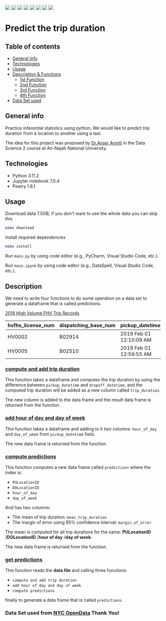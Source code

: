 <p>
<a href="https://github.com/IsmaelMousa/predict-trip-duration/actions" alt="...">
        <img src="https://img.shields.io/badge/Build-passing-green?logo=github" /></a>
<a href="https://github.com/IsmaelMousa/predict-trip-duration/blob/main/main.ipynb" alt="...">
        <img src="https://img.shields.io/badge/Jupyter_notebook-55.1%25-orange?logo=jupyter" /></a>
<a href="https://github.com/search?q=repo%3AIsmaelMousa%2Fpredict-trip-duration++language%3APython&type=code" alt="...">
        <img src="https://img.shields.io/badge/Python-42.7%25-blue?logo=python" /></a>
<a href="https://github.com/IsmaelMousa/predict-trip-duration/blob/main/pyproject.toml" alt="...">
        <img src="https://img.shields.io/badge/Poetry-packaging-dark_green?logo=poetry" /></a>
<a href="https://github.com/IsmaelMousa/predict-trip-duration/blob/main/Makefile" alt="...">
        <img src="https://img.shields.io/badge/Makefile-build-purple" /></a>
<a href="https://flake8.pycqa.org/en/latest/" alt="...">
        <img src="https://img.shields.io/badge/Flake8-linter-dark_green?logo=flake8" /></a>
<a href="https://pandas.pydata.org/" alt="...">
        <img src="https://img.shields.io/badge/Pandas-data_manipulation-dark_green?logo=pandas" /></a>
<a href="https://scipy.org/" alt="...">
        <img src="https://img.shields.io/badge/Scipy-scientific_computing-dark_green?logo=scipy" /></a>
</p>

# Predict the trip duration

## Table of contents

* [General Info](#general-info)
* [Technologies](#technologies)
* [Usage](#usage)
* [Description & Functions](#description)
    * [1st Function](#compute-and-add-trip-duration)
    * [2nd Function](#add-hour-of-day-and-day-of-week)
    * [3rd Function](#compute-predictions)
    * [4th Function](#get-predictions)
* [Data Set used](#data-set-used-from-nyc-opendata-thank-you)

## General info

Practice inferential statistics using python,
We would like to predict trip duration from a location to another using a taxi.

The idea for this project was proposed
by [Dr.Ayser Armiti](https://www.linkedin.com/in/ayserarmiti?utm_source=share&utm_campaign=share_via&utm_content=profile&utm_medium=android_app)
in the Data Science 2 course at An-Najah National University.

## Technologies

- Python 3.11.2
- Jupyter notebook 7.0.4
- Poetry 1.6.1

## Usage

Download data 7.5GB, if you don't want to use the whole data you can skip this

```Bash
make download
```

Install required dependencies

```Bash
make install
```

Run `main.py` by using code editor (e.g., PyCharm, Visual Studio Code, etc.).

Run `main.ipynb` by using code editor (e.g., DataSpell, Visual Studio Code, etc.).

## Description

We need to write four functions to do some operation on a data set
to generate a dataframe that is called predictions.

[2019 High Volume FHV Trip Records](https://data.cityofnewyork.us/Transportation/2019-High-Volume-FHV-Trip-Records/4p5c-cbgn/data)

 hvfhs_license_num | dispatching_base_num | pickup_datetime         | dropoff_datetime        | PULocationID | DOLocationID | SR_Flag 
-------------------|----------------------|-------------------------|-------------------------|--------------|--------------|---------
 HV0002            | B02914               | 2019 Feb 01 12:10:09 AM | 2019 Feb 01 12:31:04 AM | 161          | 33           |
 HV0005            | B02510               | 2019 Feb 01 12:59:55 AM | 2019 Feb 01 01:06:28 AM | 198          | 198          | 1       

### [compute and add trip duration](functions/first.py)

This function takes a dataframe and computes the trip duration by using the difference between
`pickup_datetime` and `dropoff_datetime`, and the computed trip duration will be added as a new column
called `trip_duration`.

The new column is added to the data frame and the result data frame is returned from the function.

### [add hour of day and day of week](functions/second.py)

This function takes a dataframe and adding to it two columns: `hour_of_day` and `day_of_week` from `pickup_datetime`
field.

The new data frame is returned from the function.

### [compute predictions](functions/third.py)

This function computes a new data frame called `predictions` where the index is:

- `PULocationID`
- `DOLocationID`
- `hour_of_day`
- `day_of_week`

And has two columns:

- The mean of trip duration: `mean_trip_duration`
- The margin of error using 95% confidence interval: `margin_of_error`

The mean is computed for all trip durations for the same: **PULocationID** /**DOLocationID** /**hour of day** /**day of
week**.

The new data frame is returned from the function.

### [get predictions](functions/fourth.py)

This function reads the **data file** and calling three functions:

- `compute and add trip duration`
- `add hour of day and day of week`
- `compute predictions`

finally to generate a data frame that is called `predictions`.

### Data Set used from [NYC OpenData](https://opendata.cityofnewyork.us) Thank You!

